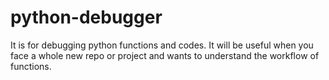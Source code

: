# python-debugger
It is for debugging python functions and codes. It will be useful when you face a whole new repo or project and wants to understand the workflow of functions.
